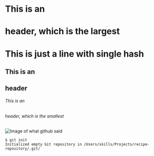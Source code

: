 # This is an <h1> header, which is the largest
# This is just a line with single hash
## This is an <h2> header
###### This is an <h6> header, which is the smallest

  ![Image of what github said](https://octodex.github.com/images/yaktocat.png)
```
$ git init
Initialized empty Git repository in /Users/skills/Projects/recipe-repository/.git/
```
